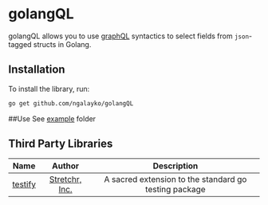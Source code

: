 # golangQL

golangQL allows you to use [graphQL](http://graphql.org/) syntactics to select fields from `json`-tagged 
structs in Golang.
 
## Installation
To install the library, run:
```bash
go get github.com/ngalayko/golangQL
```

##Use
See [example](example) folder

## Third Party Libraries
| Name          | Author        | Description  |
|:-------------:|:-------------:|:------------:|
| [testify](github.com/stretchr/testify/assert) | [Stretchr, Inc. ](https://github.com/sogko) | A sacred extension to the standard go testing package
